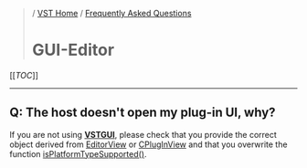 >/ [VST Home](../) / [Frequently Asked Questions](Index.md)
>
># GUI-Editor

[[_TOC_]]

---

## Q: The host doesn't open my plug-in UI, why?

If you are not using **[VSTGUI](../What+is+the+VST+3+SDK/VSTGUI.md)**, please check that you provide the correct object derived from [EditorView](https://steinbergmedia.github.io/vst3_doc/vstsdk/classSteinberg_1_1Vst_1_1EditorView.html) or [CPlugInView](https://steinbergmedia.github.io/vst3_doc/vstsdk/classSteinberg_1_1CPluginView.html#a7c25891fe7dde6dc274a0ac9f20890a4) and that you overwrite the function [isPlatformTypeSupported()](https://steinbergmedia.github.io/vst3_doc/base/classSteinberg_1_1IPlugView.html#abcfa60e135807caa316f3915622d9488).
